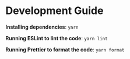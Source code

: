 # Development Guide

**Installing dependencies**: `yarn`

**Running ESLint to lint the code**: `yarn lint`

**Running Prettier to format the code**: `yarn format`
